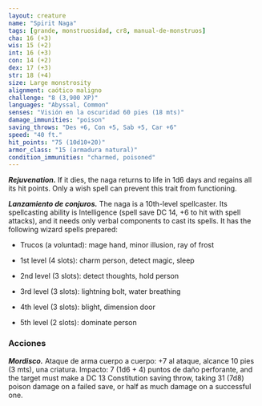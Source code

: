 ```yaml
---
layout: creature
name: "Spirit Naga"
tags: [grande, monstruosidad, cr8, manual-de-monstruos]
cha: 16 (+3)
wis: 15 (+2)
int: 16 (+3)
con: 14 (+2)
dex: 17 (+3)
str: 18 (+4)
size: Large monstrosity
alignment: caótico maligno
challenge: "8 (3,900 XP)"
languages: "Abyssal, Common"
senses: "Visión en la oscuridad 60 pies (18 mts)"
damage_immunities: "poison"
saving_throws: "Des +6, Con +5, Sab +5, Car +6"
speed: "40 ft."
hit_points: "75 (10d10+20)"
armor_class: "15 (armadura natural)"
condition_immunities: "charmed, poisoned"
---
```


***Rejuvenation.*** If it dies, the naga returns to life in 1d6 days and regains all its hit points. Only a wish spell can prevent this trait from functioning.

***Lanzamiento de conjuros.*** The naga is a 10th-level spellcaster. Its spellcasting ability is Intelligence (spell save DC 14, +6 to hit with spell attacks), and it needs only verbal components to cast its spells. It has the following wizard spells prepared:

* Trucos (a voluntad): mage hand, minor illusion, ray of frost

* 1st level (4 slots): charm person, detect magic, sleep

* 2nd level (3 slots): detect thoughts, hold person

* 3rd level (3 slots): lightning bolt, water breathing

* 4th level (3 slots): blight, dimension door

* 5th level (2 slots): dominate person

### Acciones

***Mordisco.*** Ataque de arma cuerpo a cuerpo: +7 al ataque, alcance 10 pies (3 mts), una criatura. Impacto: 7 (1d6 + 4) puntos de daño perforante, and the target must make a DC 13 Constitution saving throw, taking 31 (7d8) poison damage on a failed save, or half as much damage on a successful one.